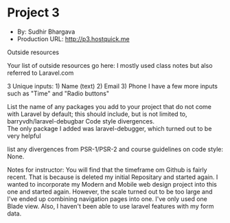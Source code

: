 # Project 3
+ By: Sudhir Bhargava
+ Production URL: <http://p3.hostquick.me>

Outside resources

Your list of outside resources go here: I mostly used class notes but also referred to Laravel.com

3 Unique inputs: 1) Name (text) 2) Email 3) Phone 
I have a few more inputs such as "Time" and "Radio buttons"

List the name of any packages you add to your project that do not come with Laravel by default; this should include, but is not limited to, barryvdh/laravel-debugbar
Code style divergences.         
The only package I added was laravel-debugger, which turned out to be very helpful

list any divergences from PSR-1/PSR-2 and course guidelines on code style: None.  

Notes for instructor: You will find that the timeframe om Github is fairly recent.  That is because is deleted my initial Repositary and started again. I wanted to incorporate my Modern and Mobile web design project into this one and started again. However, the scale turned out to be too large and I've ended up combining navigation pages into one. I've only used one Blade view.
Also, I haven't been able to use laravel features with my form data.
